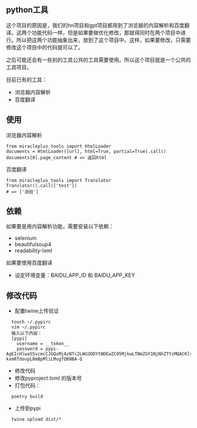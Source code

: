 ## python工具
这个项目的原因是，我们的hn项目和gpt项目都用到了浏览器的内容解析和百度翻译。这两个功能代码一样，但是如果要做优化修改，那就得同时在两个项目中进行。所以把这两个功能抽象出来，放到了这个项目中。这样，如果要修改，只需要修改这个项目中的代码就可以了。

之后可能还会有一些别的工具公共的工具需要使用。所以这个项目就是一个公共的工具项目。

目前已有的工具：
- 浏览器内容解析
- 百度翻译

## 使用
浏览器内容解析
```
from miracleplus_tools import HtmlLoader
documents = HtmlLoader([url], html=True, partial=True).call()
documents[0].page_content # => 返回html
```

百度翻译
```
from miracleplus_tools import Translator
Translator().call(['test'])
# => ['测验']
```

## 依赖
如果要是用内容解析功能，需要安装以下依赖：
- selenium
- beautifulsoup4
- readability-lxml

如果要使用百度翻译
- 设定环境变量：BAIDU_APP_ID 和 BAIDU_APP_KEY

## 修改代码
- 配置twine上传验证
```
  touch ~/.pypirc
  vim ~/.pypirc
  输入以下内容：
  [pypi]
    username = __token__
    password = pypi-AgEIcHlwaS5vcmcCJGQxMjAzNTc2LWU3ODYtNDEwZC05MjkwLTNmZGY1NjNhZTYzMQACKlszLCIwN2NiMGZlZC1jYzVhLTQwMzgtOTQ3ZS1jOGViOGZkZjA1ODAiXQAABiBWQ3q_Fjbp5Qme-kxmRTdovpL0mBpMliLMugfQKNBA-Q
```
- 修改代码
- 修改pyproject.toml 的版本号
- 打包代码：
```
  poetry build
```
- 上传到pypi
```
  twine upload dist/*
```
